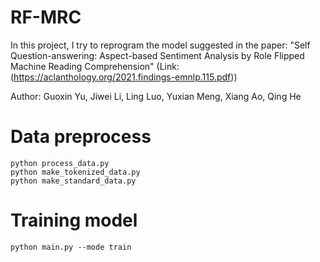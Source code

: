 # RF-MRC
In this project, I try to reprogram the model suggested in the paper: "Self Question-answering: Aspect-based Sentiment Analysis by Role
Flipped Machine Reading Comprehension" (Link: (https://aclanthology.org/2021.findings-emnlp.115.pdf))

Author: Guoxin Yu, Jiwei Li, Ling Luo, Yuxian Meng, Xiang Ao, Qing He

# Data preprocess

```
python process_data.py
python make_tokenized_data.py
python make_standard_data.py
```

# Training  model
```
python main.py --mode train
```
